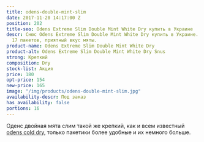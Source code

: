 ```yaml
---
title: odens-double-mint-slim
date: 2017-11-20 14:17:00 Z
position: 202
title-seo: Odens Extreme Slim Double Mint White Dry купить в Украине
descr: Снюс Odens Extreme Slim Double Mint White Dry купить в Украине. 22 мг никотинка,
  17 пакетов, приятный вкус мяты.
product-name: Odens Extreme Slim Double Mint White Dry
product-alt: Odens Extreme Slim Double Mint White Dry Snus
strong: Крепкий
composition: Dry
stock-list: Акция
price: 180
opt-price: 154
new-price: 165
image: "/img/products/odens-double-mint-slim.jpg"
availability-descr: Под заказ
has_availability: false
portions: 16
---
```


Оденс двойная мята слим такой же крепкий, как и всем известный [odens cold dry](/odens-cold-dry), только пакетики более удобные и их немного больше.